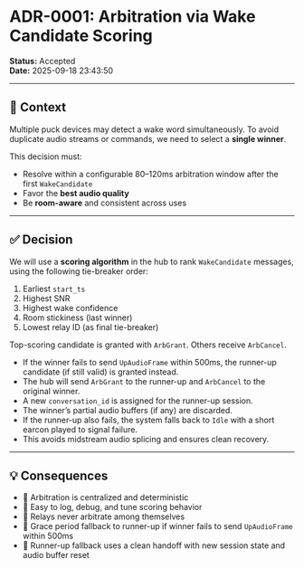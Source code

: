 # ADR-0001: Arbitration via Wake Candidate Scoring

**Status:** Accepted  
**Date:** 2025-09-18 23:43:50

---

## 🎯 Context

Multiple puck devices may detect a wake word simultaneously. To avoid duplicate audio streams or commands, we need to select a **single winner**.

This decision must:

- Resolve within a configurable 80–120ms arbitration window after the first `WakeCandidate`
- Favor the **best audio quality**
- Be **room-aware** and consistent across uses

---

## ✅ Decision

We will use a **scoring algorithm** in the hub to rank `WakeCandidate` messages, using the following tie-breaker order:

1. Earliest `start_ts`
2. Highest SNR
3. Highest wake confidence
4. Room stickiness (last winner)
5. Lowest relay ID (as final tie-breaker)

Top-scoring candidate is granted with `ArbGrant`. Others receive `ArbCancel`.

- If the winner fails to send `UpAudioFrame` within 500ms, the runner-up candidate (if still valid) is granted instead.
- The hub will send `ArbGrant` to the runner-up and `ArbCancel` to the original winner.
- A new `conversation_id` is assigned for the runner-up session.
- The winner’s partial audio buffers (if any) are discarded.
- If the runner-up also fails, the system falls back to `Idle` with a short earcon played to signal failure.
- This avoids midstream audio splicing and ensures clean recovery.

---

## 💡 Consequences

- 🧠 Arbitration is centralized and deterministic
- 🧪 Easy to log, debug, and tune scoring behavior
- 🚫 Relays never arbitrate among themselves
- 🔄 Grace period fallback to runner-up if winner fails to send `UpAudioFrame` within 500ms
- 🧠 Runner-up fallback uses a clean handoff with new session state and audio buffer reset
